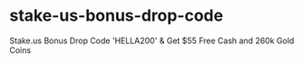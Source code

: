# stake-us-bonus-drop-code
Stake.us Bonus Drop Code 'HELLA200' &amp; Get $55 Free Cash and 260k Gold Coins
